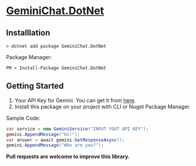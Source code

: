 # [GeminiChat.DotNet](https://www.nuget.org/packages/GeminiChat.DotNet)


## Installlation
```shell
> dotnet add package GeminiChat.DotNet
```

Package Manager:

```shell
PM > Install-Package GeminiChat.DotNet
```

## Getting Started
1. Your API Key for Gemini. You can get it from [here](https://makersuite.google.com/app/apikey).
2. Install this package on your project with CLI or Nuget Package Manager.

Sample Code:
```csharp
var service = new GeminiService("INPUT YOUT API KEY");
gemini.AppendMessage("Hi!");
var answer = await gemini.GetResponseAsync();
gemini.AppendMessage("Who are you?");
```

**Pull requests are welcome to improve this library.**

